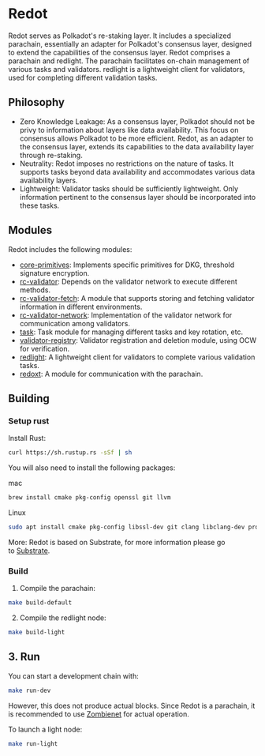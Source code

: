 # Redot

Redot serves as Polkadot's re-staking layer. It includes a specialized parachain, essentially an adapter for Polkadot's consensus layer, designed to extend the capabilities of the consensus layer. Redot comprises a parachain and redlight. The parachain facilitates on-chain management of various tasks and validators. redlight is a lightweight client for validators, used for completing different validation tasks.

## Philosophy

- Zero Knowledge Leakage: As a consensus layer, Polkadot should not be privy to information about layers like data availability. This focus on consensus allows Polkadot to be more efficient. Redot, as an adapter to the consensus layer, extends its capabilities to the data availability layer through re-staking.
- Neutrality: Redot imposes no restrictions on the nature of tasks. It supports tasks beyond data availability and accommodates various data availability layers.
- Lightweight: Validator tasks should be sufficiently lightweight. Only information pertinent to the consensus layer should be incorporated into these tasks.

## Modules

Redot includes the following modules:

* [core-primitives](./crates/core-primitives/):  Implements specific primitives for DKG, threshold signature encryption.
* [rc-validator](./crates/rc-validator/): Depends on the validator network to execute different methods.
* [rc-validator-fetch](./crates/rc-validator-fetch/): A module that supports storing and fetching validator information in different environments.
* [rc-validator-network](./crates/rc-validator-network/):  Implementation of the validator network for communication among validators.
* [task](./pallets/task/): Task module for managing different tasks and key rotation, etc.
* [validator-registry](./pallets/validator-registry/): Validator registration and deletion module, using OCW for verification.
* [redlight](./redlight/): A lightweight client for validators to complete various validation tasks.
* [redoxt](./redoxt/): A module for communication with the parachain.

## Building

### Setup rust

Install Rust:

```bash
curl https://sh.rustup.rs -sSf | sh
```

You will also need to install the following packages:

mac

```bash
brew install cmake pkg-config openssl git llvm
```

Linux

```bash
sudo apt install cmake pkg-config libssl-dev git clang libclang-dev protobuf-compiler
```

More: Redot is based on Substrate, for more information please go to [Substrate](https://docs.substrate.io/install/).

### Build

1. Compile the parachain:

```bash
make build-default
```

2. Compile the redlight node:

```bash
make build-light
```

## 3. Run

You can start a development chain with:

```bash
make run-dev
```

However, this does not produce actual blocks. Since Redot is a parachain, it is recommended to use [Zombienet](https://github.com/paritytech/zombienet) for actual operation.

To launch a light node:

```bash
make run-light
```
